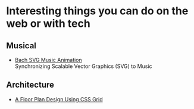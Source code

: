 # Interesting things you can do on the web or with tech

## Musical 
- [Bach SVG Music Animation](https://codepen.io/sgestrella/pen/OqONXW)  
  Synchronizing Scalable Vector Graphics (SVG) to Music  

## Architecture  
- [A Floor Plan Design Using CSS Grid](https://codepen.io/oliviale/full/moLrBq)  
